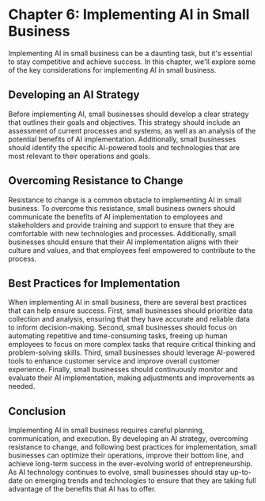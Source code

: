 Chapter 6: Implementing AI in Small Business
============================================

Implementing AI in small business can be a daunting task, but it's essential to stay competitive and achieve success. In this chapter, we'll explore some of the key considerations for implementing AI in small business.

Developing an AI Strategy
-------------------------

Before implementing AI, small businesses should develop a clear strategy that outlines their goals and objectives. This strategy should include an assessment of current processes and systems, as well as an analysis of the potential benefits of AI implementation. Additionally, small businesses should identify the specific AI-powered tools and technologies that are most relevant to their operations and goals.

Overcoming Resistance to Change
-------------------------------

Resistance to change is a common obstacle to implementing AI in small business. To overcome this resistance, small business owners should communicate the benefits of AI implementation to employees and stakeholders and provide training and support to ensure that they are comfortable with new technologies and processes. Additionally, small businesses should ensure that their AI implementation aligns with their culture and values, and that employees feel empowered to contribute to the process.

Best Practices for Implementation
---------------------------------

When implementing AI in small business, there are several best practices that can help ensure success. First, small businesses should prioritize data collection and analysis, ensuring that they have accurate and reliable data to inform decision-making. Second, small businesses should focus on automating repetitive and time-consuming tasks, freeing up human employees to focus on more complex tasks that require critical thinking and problem-solving skills. Third, small businesses should leverage AI-powered tools to enhance customer service and improve overall customer experience. Finally, small businesses should continuously monitor and evaluate their AI implementation, making adjustments and improvements as needed.

Conclusion
----------

Implementing AI in small business requires careful planning, communication, and execution. By developing an AI strategy, overcoming resistance to change, and following best practices for implementation, small businesses can optimize their operations, improve their bottom line, and achieve long-term success in the ever-evolving world of entrepreneurship. As AI technology continues to evolve, small businesses should stay up-to-date on emerging trends and technologies to ensure that they are taking full advantage of the benefits that AI has to offer.
